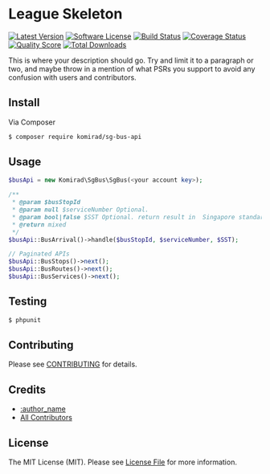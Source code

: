 # League Skeleton

[![Latest Version](https://img.shields.io/github/release/komirad/sg-bus-api.svg?style=flat-square)](https://github.com/komirad/sg-bus-api/releases)
[![Software License](https://img.shields.io/badge/license-MIT-brightgreen.svg?style=flat-square)](LICENSE.md)
[![Build Status](https://img.shields.io/travis/komirad/sg-bus-api/master.svg?style=flat-square)](https://travis-ci.org/komirad/sg-bus-api)
[![Coverage Status](https://img.shields.io/scrutinizer/coverage/g/komirad/sg-bus-api.svg?style=flat-square)](https://scrutinizer-ci.com/g/komirad/sg-bus-api/code-structure)
[![Quality Score](https://img.shields.io/scrutinizer/g/komirad/sg-bus-api.svg?style=flat-square)](https://scrutinizer-ci.com/g/komirad/sg-bus-api)
[![Total Downloads](https://img.shields.io/packagist/dt/komirad/sg-bus-api.svg?style=flat-square)](https://packagist.org/packages/komirad/sg-bus-api)

This is where your description should go. Try and limit it to a paragraph or two, and maybe throw in a mention of what
PSRs you support to avoid any confusion with users and contributors.

## Install

Via Composer

``` bash
$ composer require komirad/sg-bus-api
```

## Usage

``` php
$busApi = new Komirad\SgBus\SgBus(<your account key>);

/**
 * @param $busStopId
 * @param null $serviceNumber Optional.
 * @param bool|false $SST Optional. return result in  Singapore standard time
 * @return mixed
 */
$busApi::BusArrival()->handle($busStopId, $serviceNumber, $SST);

// Paginated APIs
$busApi::BusStops()->next();
$busApi::BusRoutes()->next();
$busApi::BusServices()->next();
```

## Testing

``` bash
$ phpunit
```

## Contributing

Please see [CONTRIBUTING](https://github.com/komirad/sg-bus-api/blob/master/CONTRIBUTING.md) for details.

## Credits

- [:author_name](https://github.com/komirad)
- [All Contributors](https://github.com/komirad/sg-bus-api/contributors)

## License

The MIT License (MIT). Please see [License File](LICENSE.md) for more information.
